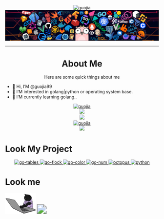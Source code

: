 <div align="center">
    <img src="https://readme-typing-svg.herokuapp.com?font=Roboto&pause=1000&color=000000&center=true&width=435&lines=Welcome+to+the+code+world+of+Guojia" alt="guojia" style="zoom:100%;"/>
</div>
<img src="./image/header.png" style="zoom:100%;" />

---

<div align="center"> <h1>About Me</h1></div>
<div align="center">Here are some quick things about me</div>

- 👋 Hi, I’M @guojia99
- 👀 I’M interested in golang|python or operating system base.
- 🌱 I’M currently learning golang..

<div align="center">
    <a href="https://github.com/guojia99">
        <img src="https://github-readme-stats.vercel.app/callbackApi?username=guojia99&theme=dracula&show_icons=true"
             alt="guojia" style="zoom:100%;"/>
    </a>
</div>

<div align="center">
    <a href="https://github.com/guojia99">
        <img height="200px"
             src="https://github-readme-streak-stats.herokuapp.com/?user=guojia99&theme=dracula&show_icons=true"/>
    </a>
</div>

<div align="center">
    <a href="https://github.com/guojia99">
        <img src="https://server.dooboo.io/github-stats/guojia99" width="600"/>
    </a>
</div>

<div align="center">
    <a href="https://github.com/guojia99">
        <img src="http://github-profile-summary-cards.vercel.app/callbackApi/cards/profile-details?username=guojia99&theme=dracula&show_icons=true"
             alt="guojia" style="zoom:100%;"/>
    </a>
</div>

<div align="center">
    <a href="https://github.com/guojia99">
        <img src="https://github-profile-trophy.vercel.app/?username=guojia99&theme=dracula&no-frame=true&row=1&&margin-w=30&no-bg=true">
    </a>
</div>

# Look My Project

<div align="center">
    <a href="https://github.com/guojia99/go-tables">
        <img src="https://github-readme-stats.vercel.app/callbackApi/pin/?username=guojia99&repo=go-tables&show_owner=true&theme=dracula"
             alt="go-tables" style="zoom:100%;"/>
    </a>
    <a href="https://github.com/guojia99/go-flock">
        <img src="https://github-readme-stats.vercel.app/callbackApi/pin/?username=guojia99&repo=go-flock&show_owner=true&theme=dracula"
             alt="go-flock" style="zoom:100%;"/>
    </a>
    <a href="https://github.com/guojia99/go-color">
        <img src="https://github-readme-stats.vercel.app/callbackApi/pin/?username=guojia99&repo=go-color&show_owner=true&theme=dracula"
             alt="go-color" style="zoom:100%;"/>
    </a>
    <a href="https://github.com/guojia99/go-num">
        <img src="https://github-readme-stats.vercel.app/callbackApi/pin/?username=guojia99&repo=go-num&show_owner=true&theme=dracula"
             alt="go-num" style="zoom:100%;"/>
    </a>
    <a href="https://github.com/guojia99/octopus">
        <img src="https://github-readme-stats.vercel.app/callbackApi/pin/?username=guojia99&repo=octopus&show_owner=true&theme=dracula"
             alt="octopus" style="zoom:100%;"/>
    </a>
    <a href="https://github.com/guojia99/python">
        <img src="https://github-readme-stats.vercel.app/callbackApi/pin/?username=guojia99&repo=python&show_owner=true&theme=dracula"
             alt="python" style="zoom:100%;"/>
    </a>
</div>

# Look me

<pos align="center">
<img src="./image/cat.gif" width="100">
<img src="https://profile-counter.glitch.me/guojia99/count.svg" style="zoom:200%;" />
